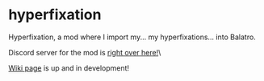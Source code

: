# hyperfixation
Hyperfixation, a mod where I import my... my hyperfixations... into Balatro.

Discord server for the mod is [right over here!](https://discord.gg/QwJtrdy4xS)\

[Wiki page](https://balatromods.miraheze.org/wiki/Hyperfixation) is up and in development!

